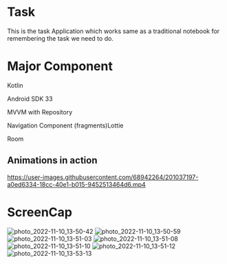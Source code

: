 # Task
This is the task Application which works same as a traditional notebook for remembering the task we need to do.

# Major Component
Kotlin

Android SDK 33

MVVM with Repository

Navigation Component (fragments)Lottie

Room

## Animations in action

https://user-images.githubusercontent.com/68942264/201037197-a0ed6334-18cc-40e1-b015-9452513464d6.mp4

# ScreenCap
![photo_2022-11-10_13-50-42](https://user-images.githubusercontent.com/68942264/201038668-bf97bb65-6261-4ef6-ba89-fdfc1cb2c475.jpg)
![photo_2022-11-10_13-50-59](https://user-images.githubusercontent.com/68942264/201038679-953e7570-ccd3-492c-a49f-269b3caaba5a.jpg)
![photo_2022-11-10_13-51-03](https://user-images.githubusercontent.com/68942264/201038702-8cd4d10c-2d24-415e-a161-52471eebccb6.jpg)
![photo_2022-11-10_13-51-08](https://user-images.githubusercontent.com/68942264/201038708-2a223aa6-f06d-411e-b430-50af4b73e768.jpg)
![photo_2022-11-10_13-51-10](https://user-images.githubusercontent.com/68942264/201038715-58561bcc-306e-4832-aa4c-b39757978c7a.jpg)
![photo_2022-11-10_13-51-12](https://user-images.githubusercontent.com/68942264/201038723-e4b194d5-fd22-4547-bf53-2937fd94aa39.jpg)
![photo_2022-11-10_13-53-13](https://user-images.githubusercontent.com/68942264/201039610-e0f224a0-f2ef-4838-8c76-31da762783e1.jpg)

